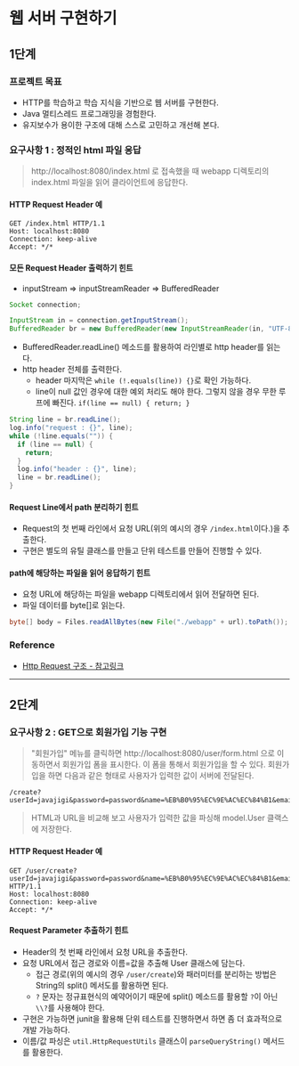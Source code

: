 # 웹 서버 구현하기
## 1단계
### 프로젝트 목표
- HTTP를 학습하고 학습 지식을 기반으로 웹 서버를 구현한다.
- Java 멀티스레드 프로그래밍을 경험한다.
- 유지보수가 용이한 구조에 대해 스스로 고민하고 개선해 본다.

### 요구사항 1 : 정적인 html 파일 응답
> http://localhost:8080/index.html 로 접속했을 때 webapp 디렉토리의 index.html 파일을 읽어 클라이언트에 응답한다.

#### HTTP Request Header 예
```
GET /index.html HTTP/1.1
Host: localhost:8080
Connection: keep-alive
Accept: */*
```

#### 모든 Request Header 출력하기 힌트
- inputStream => inputStreamReader => BufferedReader
```java
Socket connection;

InputStream in = connection.getInputStream();
BufferedReader br = new BufferedReader(new InputStreamReader(in, "UTF-8"));
```

- BufferedReader.readLine() 메소드를 활용하여 라인별로 http header를 읽는다.
- http header 전체를 출력한다.
  - header 마지막은 `while (!.equals(line)) {}`로 확인 가능하다.
  - line이 null 값인 경우에 대한 예외 처리도 해야 한다. 그렇지 않을 경우 무한 루프에 빠진다. `if(line == null) { return; }`
```java
String line = br.readLine();
log.info("request : {}", line);
while (!line.equals("")) {
  if (line == null) {
    return;
  }
  log.info("header : {}", line);
  line = br.readLine();
}
```

#### Request Line에서 path 분리하기 힌트
- Request의 첫 번째 라인에서 요청 URL(위의 예시의 경우 `/index.html`이다.)을 추출한다.
- 구현은 별도의 유틸 클래스를 만들고 단위 테스트를 만들어 진행할 수 있다.

#### path에 해당하는 파일을 읽어 응답하기 힌트
- 요청 URL에 해당하는 파일을 webapp 디렉토리에서 읽어 전달하면 된다.
- 파일 데이터를 byte[]로 읽는다.

```java
byte[] body = Files.readAllBytes(new File("./webapp" + url).toPath());
```

### Reference
- [Http Request 구조 - 참고링크](https://velog.io/@mokyoungg/HTTP-HTTP-%EA%B5%AC%EC%A1%B0-%EB%B0%8F-%ED%95%B5%EC%8B%AC-%EC%9A%94%E3%85%85)

***

## 2단계
### 요구사항 2 : GET으로 회원가입 기능 구현
> "회원가입" 메뉴를 클릭하면 http://localhost:8080/user/form.html 으로 이동하면서 회원가입 폼을 표시한다.
> 이 폼을 통해서 회원가입을 할 수 있다.
> 회원가입을 하면 다음과 같은 형태로 사용자가 입력한 값이 서버에 전달된다.

```
/create?userId=javajigi&password=password&name=%EB%B0%95%EC%9E%AC%EC%84%B1&email=javajigi%40slipp.net
```

> HTML과 URL을 비교해 보고 사용자가 입력한 값을 파싱해 model.User 클랙스에 저장한다.

#### HTTP Request Header 예

```
GET /user/create?userId=javajigi&password=password&name=%EB%B0%95%EC%9E%AC%EC%84%B1&email=javajigi%40slipp.net HTTP/1.1
Host: localhost:8080
Connection: keep-alive
Accept: */*
```

#### Request Parameter 추출하기 힌트
- Header의 첫 번째 라인에서 요청 URL을 추출한다.
- 요청 URL에서 접근 경로와 이름=값을 추출해 User 클래스에 담는다.
  - 접근 경로(위의 예시의 경우 `/user/create`)와 패러미터를 분리하는 방법은 String의 split() 메서도를 활용하면 된다.
  - `?` 문자는 정규표현식의 예약어이기 때문에 split() 메소드를 활용할 `?`이 아닌 `\\?`를 사용해야 한다.
- 구현은 가능하면 junit을 활용해 단위 테스트를 진행하면서 하면 좀 더 효과적으로 개발 가능하다.
- 이름/값 파싱은 `util.HttpRequestUtils` 클래스이 `parseQueryString()` 메서드를 활용한다.
